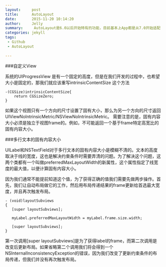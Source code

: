 ```yaml
---
layout:     post
title:      AutoLayout
date:       2015-11-20 10:14:20
author:     Jelly
summary:  	 AutoLayout是6.0以后开始特有的功能，目前基本上App都是从7.0开始适配，所以AutoLayout必须掌握的技能
categories: jekyll
tags:
 - Github
 - AutoLayout
 
---
```



###自定义View

系统的UIProgressView 是有一个固定的高度，但是在我们开发的过程中，也希望大小是固定的，那我们就应该重写intrinsicContentSize 这个方法

	-(CGSize)intrinsicContentSize{
    	return CGSizeZero;
	}
	
	
如果这个视图只有一个方向的尺寸设置了固有大小，那么为另一个方向的尺寸返回UIViewNoIntrinsicMetric/NSViewNoIntrinsicMetric。 需要注意的是，固有内容大小必须是独立于视图frame的。例如，不可能返回一个基于frame特定高宽比的固有内容大小。


###多行文本的固有内容大小

UILabel和NSTextField对于多行文本的固有内容大小是模糊不清的。文本的高度取决于线的宽度，这也是解决约束条件时需要弄清的问题。为了解决这个问题，这两个类都有一个叫做preferredMaxLayoutWidth的新属性，这个属性指定了线宽度的最大值，以便计算固有内容大小。

因为我们通常不能提前知道这个值，为了获得正确的值我们需要先做两步操作。首先，我们让自动布局做它的工作，然后用布局传递结果的frame更新给首选最大宽度，并且再次触发布局。
	
	- (void)layoutSubviews
	{
 	   [super layoutSubviews];

 	   myLabel.preferredMaxLayoutWidth = myLabel.frame.size.width;

 	   [super layoutSubviews];
	}
	
第一次调用[super layoutSubviews]是为了获得label的frame，而第二次调用是改变后更新布局。如果省略第二个调用我们将会得到一个NSInternalInconsistencyException的错误，因为我们改变了更新约束条件的布局传递，但我们并没有再次触发布局。